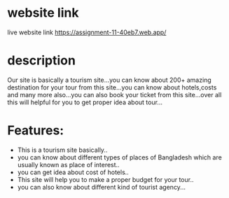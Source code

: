 # website link
live website link https://assignment-11-40eb7.web.app/

# description

Our site is basically a tourism site...you can know about 200+ amazing destination for your tour from this site...you can know about hotels,costs and many more also...you can also book your ticket from this site...over all this will helpful for you to get proper idea about tour...

# Features:

- This is a tourism site basically.. 
- you can know about different types of places of Bangladesh which are usually known as place of interest.. 
- you can get idea about cost of hotels.. 
- This site will help you to make a proper budget for your tour..
- you can also know about different kind of tourist agency...

